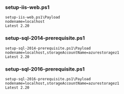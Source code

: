 

### setup-iis-web.ps1

````
setup-iis-web.ps1\Payload
nodename=localhost
Latest 2.20
````


### setup-sql-2014-prerequisite.ps1

````
setup-sql-2014-prerequisite.ps1\Payload
nodename=localhost,storageAccountName=azurestoragez1
Latest 2.20
````



### setup-sql-2016-prerequisite.ps1

````
setup-sql-2016-prerequisite.ps1\Payload
nodename=localhost,storageAccountName=azurestoragez1
Latest 2.20
````
